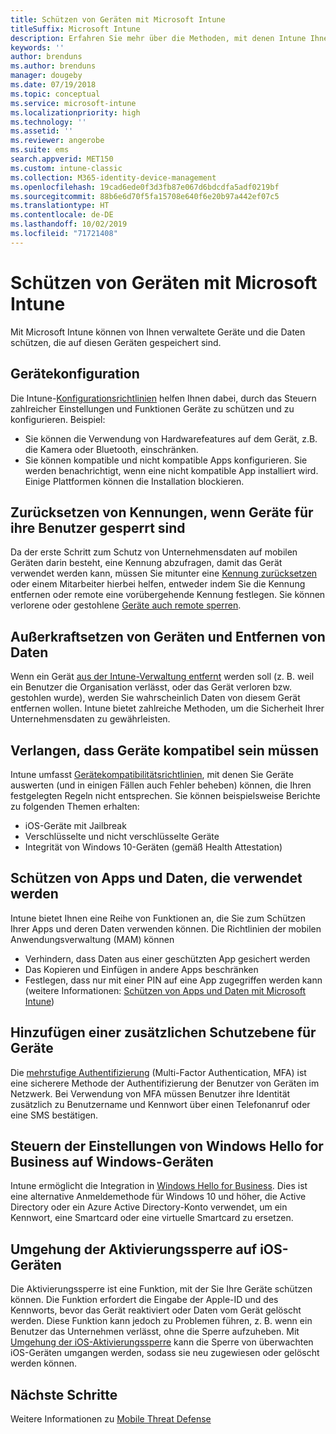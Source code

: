 ```yaml
---
title: Schützen von Geräten mit Microsoft Intune
titleSuffix: Microsoft Intune
description: Erfahren Sie mehr über die Methoden, mit denen Intune Ihnen helfen kann, Ihre Geräte vor nicht autorisiertem Zugriff und anderen Bedrohungen zu schützen.
keywords: ''
author: brenduns
ms.author: brenduns
manager: dougeby
ms.date: 07/19/2018
ms.topic: conceptual
ms.service: microsoft-intune
ms.localizationpriority: high
ms.technology: ''
ms.assetid: ''
ms.reviewer: angerobe
ms.suite: ems
search.appverid: MET150
ms.custom: intune-classic
ms.collection: M365-identity-device-management
ms.openlocfilehash: 19cad6ede0f3d3fb87e067d6bdcdfa5adf0219bf
ms.sourcegitcommit: 88b6e6d70f5fa15708e640f6e20b97a442ef07c5
ms.translationtype: HT
ms.contentlocale: de-DE
ms.lasthandoff: 10/02/2019
ms.locfileid: "71721408"
---
```

# <a name="protect-devices-with-microsoft-intune"></a>Schützen von Geräten mit Microsoft Intune

Mit Microsoft Intune können von Ihnen verwaltete Geräte und die Daten schützen, die auf diesen Geräten gespeichert sind.

## <a name="device-configuration"></a>Gerätekonfiguration
Die Intune-[Konfigurationsrichtlinien](../configuration/device-profiles.md) helfen Ihnen dabei, durch das Steuern zahlreicher Einstellungen und Funktionen Geräte zu schützen und zu konfigurieren. Beispiel:

- Sie können die Verwendung von Hardwarefeatures auf dem Gerät, z.B. die Kamera oder Bluetooth, einschränken.
- Sie können kompatible und nicht kompatible Apps konfigurieren. Sie werden benachrichtigt, wenn eine nicht kompatible App installiert wird. Einige Plattformen können die Installation blockieren.

## <a name="reset-passcodes-when-users-are-locked-out-of-their-devices"></a>Zurücksetzen von Kennungen, wenn Geräte für ihre Benutzer gesperrt sind
Da der erste Schritt zum Schutz von Unternehmensdaten auf mobilen Geräten darin besteht, eine Kennung abzufragen, damit das Gerät verwendet werden kann, müssen Sie mitunter eine [Kennung zurücksetzen](../remote-actions/device-passcode-reset.md) oder einem Mitarbeiter hierbei helfen, entweder indem Sie die Kennung entfernen oder remote eine vorübergehende Kennung festlegen. Sie können verlorene oder gestohlene [Geräte auch remote sperren](../remote-actions/device-remote-lock.md).

## <a name="retire-devices-and-remove-data"></a>Außerkraftsetzen von Geräten und Entfernen von Daten
Wenn ein Gerät [aus der Intune-Verwaltung entfernt](../remote-actions/devices-wipe.md) werden soll (z. B. weil ein Benutzer die Organisation verlässt, oder das Gerät verloren bzw. gestohlen wurde), werden Sie wahrscheinlich Daten von diesem Gerät entfernen wollen. Intune bietet zahlreiche Methoden, um die Sicherheit Ihrer Unternehmensdaten zu gewährleisten.

## <a name="require-devices-to-be-compliant"></a>Verlangen, dass Geräte kompatibel sein müssen
Intune umfasst [Gerätekompatibilitätsrichtlinien](device-compliance-get-started.md), mit denen Sie Geräte auswerten (und in einigen Fällen auch Fehler beheben) können, die Ihren festgelegten Regeln nicht entsprechen. Sie können beispielsweise Berichte zu folgenden Themen erhalten:
- iOS-Geräte mit Jailbreak
- Verschlüsselte und nicht verschlüsselte Geräte
- Integrität von Windows 10-Geräten (gemäß Health Attestation)

## <a name="protect-apps-and-the-data-they-use"></a>Schützen von Apps und Daten, die verwendet werden
Intune bietet Ihnen eine Reihe von Funktionen an, die Sie zum Schützen Ihrer Apps und deren Daten verwenden können. Die Richtlinien der mobilen Anwendungsverwaltung (MAM) können
- Verhindern, dass Daten aus einer geschützten App gesichert werden
- Das Kopieren und Einfügen in andere Apps beschränken
- Festlegen, dass nur mit einer PIN auf eine App zugegriffen werden kann (weitere Informationen: [Schützen von Apps und Daten mit Microsoft Intune](../apps/app-protection-policy.md))

## <a name="add-an-additional-layer-of-protection-to-devices"></a>Hinzufügen einer zusätzlichen Schutzebene für Geräte
Die [mehrstufige Authentifizierung](../enrollment/multi-factor-authentication.md) (Multi-Factor Authentication, MFA) ist eine sicherere Methode der Authentifizierung der Benutzer von Geräten im Netzwerk.  Bei Verwendung von MFA müssen Benutzer ihre Identität zusätzlich zu Benutzername und Kennwort über einen Telefonanruf oder eine SMS bestätigen.

## <a name="control-windows-hello-for-business-settings-on-windows-devices"></a>Steuern der Einstellungen von Windows Hello for Business auf Windows-Geräten
Intune ermöglicht die Integration in [Windows Hello for Business](windows-hello.md). Dies ist eine alternative Anmeldemethode für Windows 10 und höher, die Active Directory oder ein Azure Active Directory-Konto verwendet, um ein Kennwort, eine Smartcard oder eine virtuelle Smartcard zu ersetzen.

## <a name="bypass-activation-lock-on-ios-devices"></a>Umgehung der Aktivierungssperre auf iOS-Geräten
Die Aktivierungssperre ist eine Funktion, mit der Sie Ihre Geräte schützen können. Die Funktion erfordert die Eingabe der Apple-ID und des Kennworts, bevor das Gerät reaktiviert oder Daten vom Gerät gelöscht werden. Diese Funktion kann jedoch zu Problemen führen, z. B. wenn ein Benutzer das Unternehmen verlässt, ohne die Sperre aufzuheben. Mit [Umgehung der iOS-Aktivierungssperre](../remote-actions/device-activation-lock-bypass.md) kann die Sperre von überwachten iOS-Geräten umgangen werden, sodass sie neu zugewiesen oder gelöscht werden können.

## <a name="next-steps"></a>Nächste Schritte

Weitere Informationen zu [Mobile Threat Defense](mobile-threat-defense.md)
